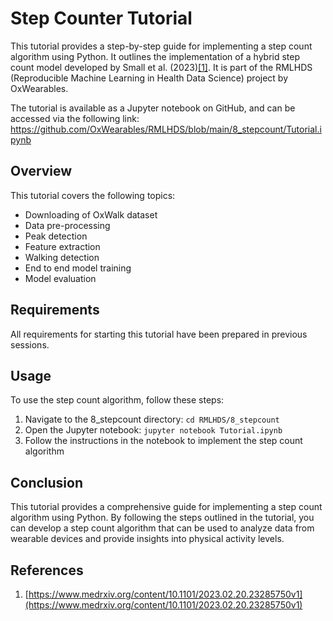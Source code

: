 # Step Counter Tutorial

This tutorial provides a step-by-step guide for implementing a step count algorithm using Python. It outlines the implementation of a hybrid step count model developed by Small et al. (2023)[[1]](https://www.medrxiv.org/content/10.1101/2023.02.20.23285750v1). It is part of the RMLHDS (Reproducible Machine Learning in Health Data Science) project by OxWearables.

The tutorial is available as a Jupyter notebook on GitHub, and can be accessed via the following link: https://github.com/OxWearables/RMLHDS/blob/main/8_stepcount/Tutorial.ipynb

## Overview
This tutorial covers the following topics:

* Downloading of OxWalk dataset
* Data pre-processing
* Peak detection
* Feature extraction
* Walking detection
* End to end model training
* Model evaluation

## Requirements
All requirements for starting this tutorial have been prepared in previous sessions.

## Usage
To use the step count algorithm, follow these steps:

1. Navigate to the 8_stepcount directory: `cd RMLHDS/8_stepcount`
2. Open the Jupyter notebook: `jupyter notebook Tutorial.ipynb`
3. Follow the instructions in the notebook to implement the step count algorithm

## Conclusion
This tutorial provides a comprehensive guide for implementing a step count algorithm using Python. By following the steps outlined in the tutorial, you can develop a step count algorithm that can be used to analyze data from wearable devices and provide insights into physical activity levels.

## References
1. [https://www.medrxiv.org/content/10.1101/2023.02.20.23285750v1](https://www.medrxiv.org/content/10.1101/2023.02.20.23285750v1)
